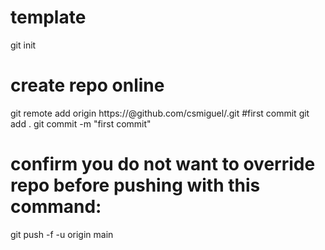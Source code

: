 # template
git init
# create repo online
git remote add origin https://<TOKEN>@github.com/csmiguel/<REPO-NAME>.git
#first commit
git add .
git commit -m "first commit"
# confirm you do not want to override repo before pushing with this command:
git push -f -u origin main
